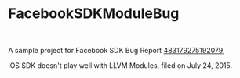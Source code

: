 FacebookSDKModuleBug
====================

 

A sample project for Facebook SDK Bug Report
[483179275192079](<https://developers.facebook.com/bugs/483179275192079>),

iOS SDK doesn't play well with LLVM Modules, filed on July 24, 2015.
